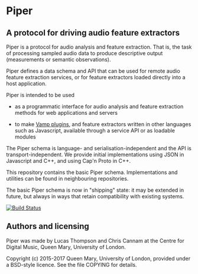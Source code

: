 
# Piper

## A protocol for driving audio feature extractors

Piper is a protocol for audio analysis and feature extraction. That
is, the task of processing sampled audio data to produce descriptive
output (measurements or semantic observations).

Piper defines a data schema and API that can be used for remote audio
feature extraction services, or for feature extractors loaded directly
into a host application.

Piper is intended to be used

 * as a programmatic interface for audio analysis and feature
   extraction methods for web applications and servers
 
 * to make [Vamp plugins](http://vamp-plugins.org), and feature
   extractors written in other languages such as Javascript, available
   through a service API or as loadable modules

The Piper schema is language- and serialisation-independent and the
API is transport-independent. We provide initial implementations using
JSON in Javascript and C++, and using Cap'n Proto in C++.

This repository contains the basic Piper schema. Implementations and
utilities can be found in neighbouring repositories.

The basic Piper schema is now in "shipping" state: it may be extended
in future, but always in ways that retain compatibility with existing
systems.

[![Build Status](https://travis-ci.org/piper-audio/piper.svg?branch=master)](https://travis-ci.org/piper-audio/piper)

## Authors and licensing

Piper was made by Lucas Thompson and Chris Cannam at the Centre for
Digital Music, Queen Mary, University of London.

Copyright (c) 2015-2017 Queen Mary, University of London, provided
under a BSD-style licence. See the file COPYING for details.

